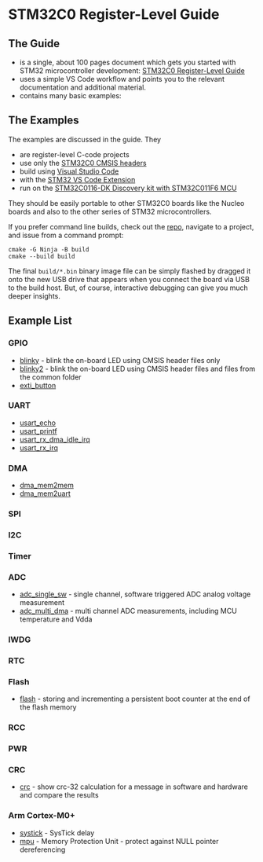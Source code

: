 # STM32C0 Register-Level Guide


## The Guide

- is a single, about 100 pages document which gets you started with STM32 microcontroller development: [STM32C0 Register-Level Guide](docs/STM32C0%20Register-Level%20Guide.pdf)
- uses a simple VS Code workflow and points you to the relevant documentation and additional material.
- contains many basic examples:

## The Examples

The examples are discussed in the guide. They

- are register-level C-code projects 
- use only the [STM32C0 CMSIS headers](https://github.com/STMicroelectronics/STM32CubeC0/tree/main/Drivers/CMSIS) 
- build using [Visual Studio Code](https://code.visualstudio.com/)
- with the [STM32 VS Code Extension](https://marketplace.visualstudio.com/items?itemName=stmicroelectronics.stm32-vscode-extension)
- run on the [STM32C0116-DK Discovery kit with STM32C011F6 MCU](https://www.st.com/en/evaluation-tools/stm32c0116-dk.html)

They should be easily portable to other STM32C0 boards like the Nucleo boards and also to the other series of STM32 microcontrollers.

If you prefer command line builds, check out the [repo](https://github.com/FrankBau/stm32c0/), navigate to a project, and issue from a command prompt:
```
cmake -G Ninja -B build
cmake --build build
```
The final `build/*.bin` binary image file can be simply flashed by dragged it onto the new USB drive that appears when you connect the board via USB to the build host. But, of course, interactive debugging can give you much deeper insights.

## Example List

### GPIO

- [blinky](https://github.com/FrankBau/stm32c0/tree/main/blinky/) - blink the on-board LED using CMSIS header files only
- [blinky2](https://github.com/FrankBau/stm32c0/tree/main/blinky2/) - blink the on-board LED using CMSIS header files and files from the common folder
- [exti_button](https://github.com/FrankBau/stm32c0/tree/main/exti_button)

### UART

- [usart_echo](https://github.com/FrankBau/stm32c0/tree/main/usart_echo)
- [usart_printf](https://github.com/FrankBau/stm32c0/tree/main/usart_printf)
- [usart_rx_dma_idle_irq](https://github.com/FrankBau/stm32c0/tree/main/usart_rx_dma_idle_irq)
- [usart_rx_irq](https://github.com/FrankBau/stm32c0/tree/main/usart_rx_irq)

### DMA

- [dma_mem2mem](https://github.com/FrankBau/stm32c0/tree/main/dma_mem2mem)
- [dma_mem2uart](https://github.com/FrankBau/stm32c0/tree/main/dma_mem2uart)

### SPI

### I2C

### Timer

### ADC

 - [adc_single_sw](https://github.com/FrankBau/stm32c0/tree/main/adc_single_sw) - single channel, software triggered ADC analog voltage measurement
 - [adc_multi_dma](https://github.com/FrankBau/stm32c0/tree/main/adc_multi_dma) - multi channel ADC measurements, including MCU temperature and Vdda

### IWDG

### RTC

### Flash

- [flash](https://github.com/FrankBau/stm32c0/tree/main/flash) - storing and incrementing a persistent boot counter at the end of the flash memory

### RCC

### PWR

### CRC

- [crc](https://github.com/FrankBau/stm32c0/tree/main/crc) - show crc-32 calculation for a message in software and hardware and compare the results


### Arm Cortex-M0+

- [systick](https://github.com/FrankBau/stm32c0/tree/main/systick) - SysTick delay
- [mpu](https://github.com/FrankBau/stm32c0/tree/main/mpu) - Memory Protection Unit - protect against NULL pointer dereferencing 
